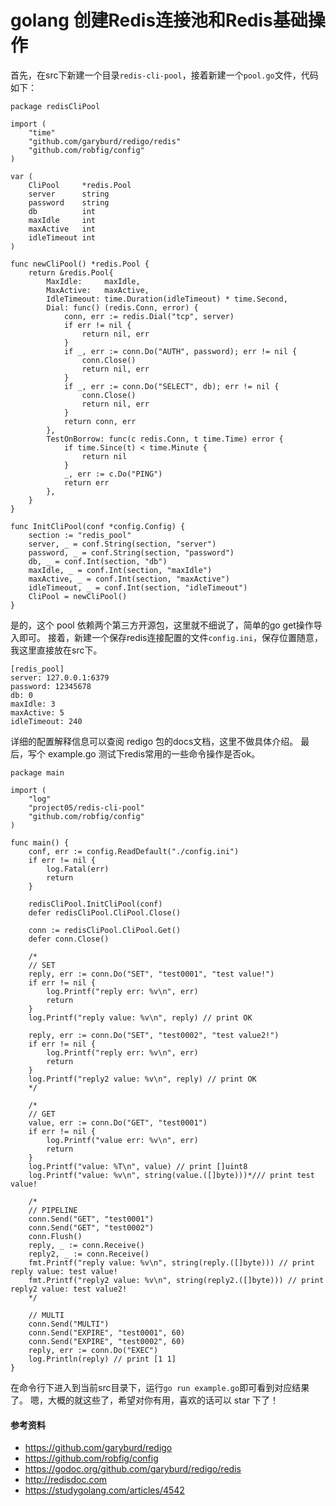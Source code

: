 [//]:# (2018/8/9 14:51|GOLANG|https://images.weserv.nl/?url=https://i0.hdslb.com/bfs/article/b2a84089a67022201ccdb1a1eab035964a834305.jpg)
# golang 创建Redis连接池和Redis基础操作

首先，在src下新建一个目录`redis-cli-pool`，接着新建一个`pool.go`文件，代码如下：
```golang
package redisCliPool

import (
	"time"
	"github.com/garyburd/redigo/redis"
	"github.com/robfig/config"
)

var (
	CliPool     *redis.Pool
	server      string
	password    string
	db          int
	maxIdle     int
	maxActive   int
	idleTimeout int
)

func newCliPool() *redis.Pool {
	return &redis.Pool{
		MaxIdle:     maxIdle,
		MaxActive:   maxActive,
		IdleTimeout: time.Duration(idleTimeout) * time.Second,
		Dial: func() (redis.Conn, error) {
			conn, err := redis.Dial("tcp", server)
			if err != nil {
				return nil, err
			}
			if _, err := conn.Do("AUTH", password); err != nil {
				conn.Close()
				return nil, err
			}
			if _, err := conn.Do("SELECT", db); err != nil {
				conn.Close()
				return nil, err
			}
			return conn, err
		},
		TestOnBorrow: func(c redis.Conn, t time.Time) error {
			if time.Since(t) < time.Minute {
				return nil
			}
			_, err := c.Do("PING")
			return err
		},
	}
}

func InitCliPool(conf *config.Config) {
	section := "redis_pool"
	server, _ = conf.String(section, "server")
	password, _ = conf.String(section, "password")
	db, _ = conf.Int(section, "db")
	maxIdle, _ = conf.Int(section, "maxIdle")
	maxActive, _ = conf.Int(section, "maxActive")
	idleTimeout, _ = conf.Int(section, "idleTimeout")
	CliPool = newCliPool()
}
```
是的，这个 pool 依赖两个第三方开源包，这里就不细说了，简单的go get操作导入即可。
接着，新建一个保存redis连接配置的文件`config.ini`，保存位置随意，我这里直接放在src下。
```
[redis_pool]
server: 127.0.0.1:6379
password: 12345678
db: 0
maxIdle: 3
maxActive: 5
idleTimeout: 240
```
详细的配置解释信息可以查阅 redigo 包的docs文档，这里不做具体介绍。
最后，写个 example.go 测试下redis常用的一些命令操作是否ok。
```golang
package main

import (
	"log"
	"project05/redis-cli-pool"
	"github.com/robfig/config"
)

func main() {
	conf, err := config.ReadDefault("./config.ini")
	if err != nil {
		log.Fatal(err)
		return
	}

	redisCliPool.InitCliPool(conf)
	defer redisCliPool.CliPool.Close()

	conn := redisCliPool.CliPool.Get()
	defer conn.Close()

	/*
	// SET
	reply, err := conn.Do("SET", "test0001", "test value!")
	if err != nil {
		log.Printf("reply err: %v\n", err)
		return
	}
	log.Printf("reply value: %v\n", reply) // print OK

	reply, err := conn.Do("SET", "test0002", "test value2!")
	if err != nil {
		log.Printf("reply err: %v\n", err)
		return
	}
	log.Printf("reply2 value: %v\n", reply) // print OK
	*/

	/*
	// GET
	value, err := conn.Do("GET", "test0001")
	if err != nil {
		log.Printf("value err: %v\n", err)
		return
	}
	log.Printf("value: %T\n", value) // print []uint8
	log.Printf("value: %v\n", string(value.([]byte)))*/// print test value!

	/*
	// PIPELINE
	conn.Send("GET", "test0001")
	conn.Send("GET", "test0002")
	conn.Flush()
	reply, _ := conn.Receive()
	reply2, _ := conn.Receive()
	fmt.Printf("reply value: %v\n", string(reply.([]byte))) // print reply value: test value!
	fmt.Printf("reply2 value: %v\n", string(reply2.([]byte))) // print reply2 value: test value2!
	*/

	// MULTI
	conn.Send("MULTI")
	conn.Send("EXPIRE", "test0001", 60)
	conn.Send("EXPIRE", "test0002", 60)
	reply, err := conn.Do("EXEC")
	log.Println(reply) // print [1 1]
}
```
在命令行下进入到当前src目录下，运行`go run example.go`即可看到对应结果了。
嗯，大概的就这些了，希望对你有用，喜欢的话可以 star 下了！

#### 参考资料
- https://github.com/garyburd/redigo
- https://github.com/robfig/config
- https://godoc.org/github.com/garyburd/redigo/redis
- http://redisdoc.com
- https://studygolang.com/articles/4542